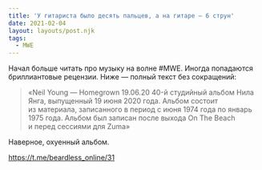 ```yaml
---
title: 'У гитариста было десять пальцев, а на гитаре — 6 струн'
date: 2021-02-04
layout: layouts/post.njk
tags:
  - MWE
---
```


Начал больше читать про музыку на волне #MWE. Иногда попадаются бриллиантовые рецензии. Ниже — полный текст без сокращений:

> «Neil Young — Homegrown 19.06.20
> 40-й студийный альбом Нила Янга, выпущенный 19 июня 2020 года. Альбом состоит из материала, записанного в период с июня 1974 года по январь 1975 года. Альбом был записан после выхода On The Beach и перед сессиями для Zuma»

Наверное, охуенный альбом.

https://t.me/beardless_online/31